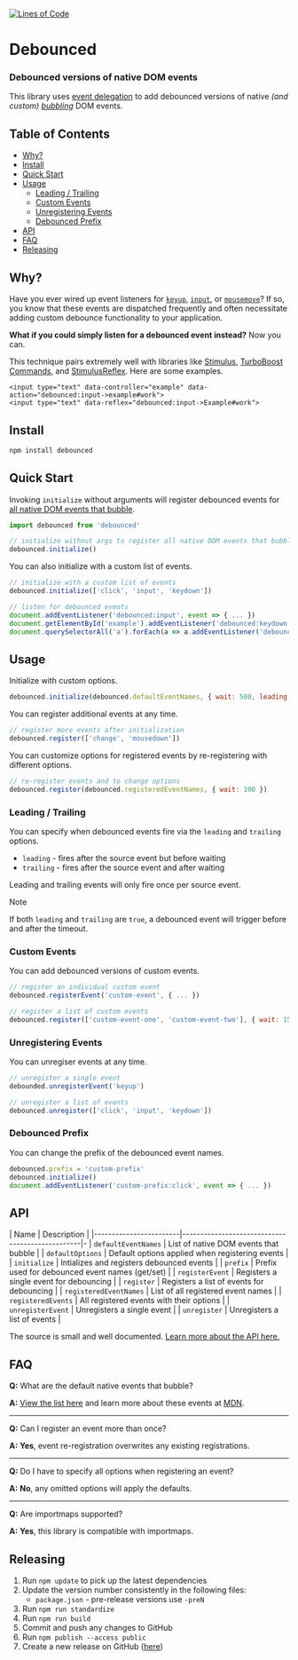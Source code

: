 [![Lines of Code](https://img.shields.io/badge/loc-134-47d299.svg)](http://blog.codinghorror.com/the-best-code-is-no-code-at-all/)

# Debounced

### Debounced versions of native DOM events

This library uses [event delegation](https://developer.mozilla.org/en-US/docs/Learn/JavaScript/Building_blocks/Events#Event_delegation)
to add debounced versions of native _(and custom)_ [*bubbling*](https://developer.mozilla.org/en-US/docs/Web/API/Event/bubbles) DOM events.

<!-- Tocer[start]: Auto-generated, don't remove. -->

## Table of Contents

  - [Why?](#why)
  - [Install](#install)
  - [Quick Start](#quick-start)
  - [Usage](#usage)
    - [Leading / Trailing](#leading--trailing)
    - [Custom Events](#custom-events)
    - [Unregistering Events](#unregistering-events)
    - [Debounced Prefix](#debounced-prefix)
  - [API](#api)
  - [FAQ](#faq)
  - [Releasing](#releasing)

<!-- Tocer[finish]: Auto-generated, don't remove. -->

## Why?

Have you ever wired up event listeners for [`keyup`](https://developer.mozilla.org/en-US/docs/Web/API/Document/keyup_event),
[`input`](https://developer.mozilla.org/en-US/docs/Web/API/HTMLElement/input_event), or
[`mousemove`](https://developer.mozilla.org/en-US/docs/Web/API/Element/mousemove_event)?
If so, you know that these events are dispatched frequently and
often necessitate adding custom debounce functionality to your application.

**What if you could simply listen for a debounced event instead?**
Now you can.

This technique pairs extremely well with libraries like
[Stimulus](https://github.com/stimulusjs/stimulus), [TurboBoost Commands](https://github.com/hopsoft/turbo_boost-commands), and [StimulusReflex](https://github.com/hopsoft/stimulus_reflex).
Here are some examples.

```erb
<input type="text" data-controller="example" data-action="debounced:input->example#work">
<input type="text" data-reflex="debounced:input->Example#work">
```

## Install

```sh
npm install debounced
```

## Quick Start

Invoking `initialize` without arguments will register debounced events for [all native DOM events that bubble](https://github.com/hopsoft/debounced/blob/master/src/events.js).

```js
import debounced from 'debounced'

// initialize without args to register all native DOM events that bubble
debounced.initialize()
```

You can also initialize with a custom list of events.

```js
// initialize with a custom list of events
debounced.initialize(['click', 'input', 'keydown'])
```

```js
// listen for debounced events
document.addEventListener('debounced:input', event => { ... })
document.getElementById('example').addEventListener('debounced:keydown', event => { ... })
document.querySelectorAll('a').forEach(a => a.addEventListener('debounced:click', event => { ... }))
```

## Usage

Initialize with custom options.

```js
debounced.initialize(debounced.defaultEventNames, { wait: 500, leading: true, trailing: false })
```

You can register additional events at any time.

```js
// register more events after initialization
debounced.register(['change', 'mousedown'])
```

You can customize options for registered events by re-registering with different options.

```js
// re-register events and to change options
debounced.register(debounced.registeredEventNames, { wait: 100 })
```

### Leading / Trailing

You can specify when debounced events fire via the `leading` and `trailing` options.

- `leading` - fires after the source event but before waiting
- `trailing` - fires after the source event and after waiting

Leading and trailing events will only fire once per source event.

> [!NOTE]
> If both `leading` and `trailing` are `true`, a debounced event will trigger before and after the timeout.

### Custom Events

You can add debounced versions of custom events.

```js
// register an individual custom event
debounced.registerEvent('custom-event', { ... })

// register a list of custom events
debounced.register(['custom-event-one', 'custom-event-two'], { wait: 150 })
```

### Unregistering Events

You can unregiser events at any time.

```js
// unregister a single event
debounded.unregisterEvent('keyup')

// unregister a list of events
debounced.unregister(['click', 'input', 'keydown'])
```

### Debounced Prefix

You can change the prefix of the debounced event names.

```js
debounced.prefix = 'custom-prefix'
debounced.initialize()
document.addEventListener('custom-prefix:click', event => { ... })
```

## API

| Name                   | Description                                     |
|------------------------|-------------------------------------------------|-
| `defaultEventNames`    | List of native DOM events that bubble           |
| `defaultOptions`       | Default options applied when registering events |
| `initialize`           | Intializes and registers debounced events       |
| `prefix`               | Prefix used for debounced event names (get/set) |
| `registerEvent`        | Registers a single event for debouncing         |
| `register`             | Registers a list of events for debouncing       |
| `registeredEventNames` | List of all registered event names              |
| `registeredEvents`     | All registered events with their options        |
| `unregisterEvent`      | Unregisters a single event                      |
| `unregister`           | Unregisters a list of events                    |

The source is small and well documented. [Learn more about the API here.](#todo)

## FAQ

**Q:** What are the default native events that bubble?

**A:** [View the list here](#todo) and learn more about these events at [MDN](https://developer.mozilla.org/en-US/docs/Web/Events).

---

**Q:** Can I register an event more than once?

**A:** **Yes**, event re-registration overwrites any existing registrations.

---

**Q:** Do I have to specify all options when registering an event?

**A:** **No**, any omitted options will apply the defaults.

---

**Q:** Are importmaps supported?

**A:** **Yes**, this library is compatible with importmaps.

## Releasing

1. Run `npm update` to pick up the latest dependencies
1. Update the version number consistently in the following files:
   * `package.json` - pre-release versions use `-preN`
1. Run `npm run standardize`
1. Run `npm run build`
1. Commit and push any changes to GitHub
1. Run `npm publish --access public`
1. Create a new release on GitHub ([here](https://github.com/hopsoft/debounced/releases))
